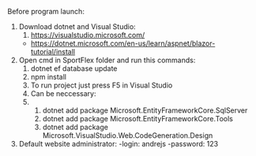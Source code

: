 Before program launch:
1. Download dotnet and Visual Studio:
   1) https://visualstudio.microsoft.com/
   - https://dotnet.microsoft.com/en-us/learn/aspnet/blazor-tutorial/install
2. Open cmd in SportFlex folder and run this commands:
   1) dotnet ef database update
   2) npm install
   3) To run project just press F5 in Visual Studio
   4) Can be neccessary:
   5) 1) dotnet add package Microsoft.EntityFrameworkCore.SqlServer
      2) dotnet add package Microsoft.EntityFrameworkCore.Tools
      3) dotnet add package Microsoft.VisualStudio.Web.CodeGeneration.Design
3. Default website administrator:
   -login: andrejs
   -password: 123
